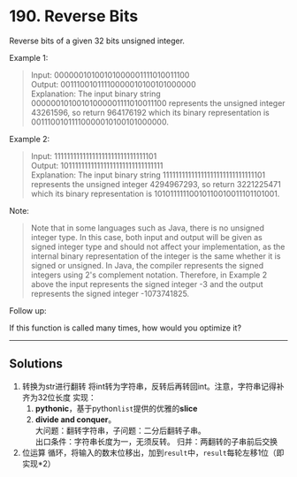 # 190. Reverse Bits

Reverse bits of a given 32 bits unsigned integer.

 

Example 1:

> Input: 00000010100101000001111010011100  
Output: 00111001011110000010100101000000  
Explanation: The input binary string 00000010100101000001111010011100 represents the unsigned integer 43261596, so return 964176192 which its binary representation is 00111001011110000010100101000000.

Example 2:

> Input: 11111111111111111111111111111101  
Output: 10111111111111111111111111111111  
Explanation: The input binary string 11111111111111111111111111111101 represents the unsigned integer 4294967293, so return 3221225471 which its binary representation is 10101111110010110010011101101001.
 

Note:

> Note that in some languages such as Java, there is no unsigned integer type. In this case, both input and output will be given as signed integer type and should not affect your implementation, as the internal binary representation of the integer is the same whether it is signed or unsigned.
In Java, the compiler represents the signed integers using 2's complement notation. Therefore, in Example 2 above the input represents the signed integer -3 and the output represents the signed integer -1073741825.
 

Follow up:

If this function is called many times, how would you optimize it?

---
## Solutions
1. 转换为str进行翻转
    将int转为字符串，反转后再转回int。注意，字符串记得补齐为32位长度
    实现：
    1. **pythonic**，基于python`list`提供的优雅的**slice**
    2. **divide and conquer**。  
        大问题：翻转字符串，子问题：二分后翻转子串。  
        出口条件：字符串长度为一，无须反转。
        归并：两翻转的子串前后交换
2. 位运算
    循环，将输入的数末位移出，加到`result`中，`result`每轮左移1位（即实现*2）